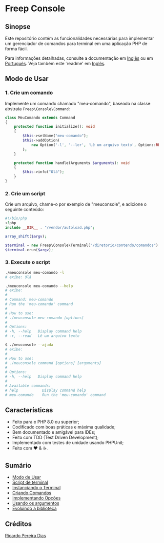 # Freep Console

## Sinopse

Este repositório contém as funcionalidades necessárias para implementar um gerenciador de
comandos para terminal em uma aplicação PHP de forma fácil.

Para informações detalhadas, consulte a documentação em [Inglês](../en/index.md) ou em [Português](indice.md).
Veja também este 'readme' em [Inglês](../../readme.md).

## Modo de Usar

### 1. Crie um comando

Implemente um comando chamado "meu-comando", baseado na classe abstrata `Freep\Console\Command`:

```php
class MeuComando extends Command
{
    protected function initialize(): void
    {
        $this->setName("meu-comando");
        $this->addOption(
            new Option('-l', '--ler', 'Lê um arquivo texto', Option::REQUIRED)
        );
    }

    protected function handle(Arguments $arguments): void
    {
        $this->info("Olá");
    }
}
```

### 2. Crie um script

Crie um arquivo, chame-o por exemplo de "meuconsole", e adicione o seguinte conteúdo:

```php
#!/bin/php
<?php
include __DIR__ . "/vendor/autoload.php";

array_shift($argv);

$terminal = new Freep\Console\Terminal("/diretorio/contendo/comandos");
$terminal->run($argv);
```

### 3. Execute o script

```bash
./meuconsole meu-comando -l
# exibe: Olá
```

```bash
./meuconsole meu-comando --help
# exibe:
#
# Command: meu-comando
# Run the 'meu-comando' command
# 
# How to use:
# ./meuconsole meu-comando [options]
# 
# Options:
# -h, --help   Display command help
# -r, --read   Lê um arquivo texto
```

```bash
$ ./meuconsole --ajuda
# exibe:
#
# How to use:
# ./meuconsole command [options] [arguments]
# 
# Options:
# -h, --help   Display command help
#
# Available commands:
# help           Display command help
# meu-comando    Run the 'meu-comando' command
```

## Características

- Feito para o PHP 8.0 ou superior;
- Codificado com boas práticas e máxima qualidade;
- Bem documentado e amigável para IDEs;
- Feito com TDD (Test Driven Development);
- Implementado com testes de unidade usando PHPUnit;
- Feito com :heart: &amp; :coffee:.

## Sumário

- [Modo de Usar](01-modo-de-usar.md)
- [Script de terminal](02-script-de-terminal.md)
- [Instanciando o Terminal](03-instanciando-o-terminal.md)
- [Criando Comandos](04-criando-comandos.md)
- [Implementando Opções](05-implementando-opcoes.md)
- [Usando os argumentos](06-usando-os-argumentos.md)
- [Evoluindo a biblioteca](07-evoluindo-a-biblioteca.md)

## Créditos

[Ricardo Pereira Dias](https://www.ricardopedias.com.br)
